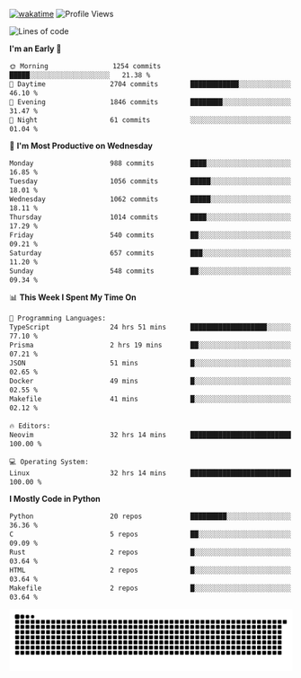 [![wakatime](https://wakatime.com/badge/user/b920b284-3cde-4cd4-b72e-f7f22d050b16.svg)](https://wakatime.com/@b920b284-3cde-4cd4-b72e-f7f22d050b16)
![Profile Views](http://img.shields.io/badge/Profile%20Views-4586-blue)
<!--START_SECTION:waka-->
![Lines of code](https://img.shields.io/badge/From%20Hello%20World%20I%27ve%20Written-5.2%20million%20lines%20of%20code-blue)

**I'm an Early 🐤** 

```text
🌞 Morning                1254 commits        █████░░░░░░░░░░░░░░░░░░░░   21.38 % 
🌆 Daytime                2704 commits        ████████████░░░░░░░░░░░░░   46.10 % 
🌃 Evening                1846 commits        ████████░░░░░░░░░░░░░░░░░   31.47 % 
🌙 Night                  61 commits          ░░░░░░░░░░░░░░░░░░░░░░░░░   01.04 % 
```
📅 **I'm Most Productive on Wednesday** 

```text
Monday                   988 commits         ████░░░░░░░░░░░░░░░░░░░░░   16.85 % 
Tuesday                  1056 commits        █████░░░░░░░░░░░░░░░░░░░░   18.01 % 
Wednesday                1062 commits        █████░░░░░░░░░░░░░░░░░░░░   18.11 % 
Thursday                 1014 commits        ████░░░░░░░░░░░░░░░░░░░░░   17.29 % 
Friday                   540 commits         ██░░░░░░░░░░░░░░░░░░░░░░░   09.21 % 
Saturday                 657 commits         ███░░░░░░░░░░░░░░░░░░░░░░   11.20 % 
Sunday                   548 commits         ██░░░░░░░░░░░░░░░░░░░░░░░   09.34 % 
```


📊 **This Week I Spent My Time On** 

```text
💬 Programming Languages: 
TypeScript               24 hrs 51 mins      ███████████████████░░░░░░   77.10 % 
Prisma                   2 hrs 19 mins       ██░░░░░░░░░░░░░░░░░░░░░░░   07.21 % 
JSON                     51 mins             █░░░░░░░░░░░░░░░░░░░░░░░░   02.65 % 
Docker                   49 mins             █░░░░░░░░░░░░░░░░░░░░░░░░   02.55 % 
Makefile                 41 mins             █░░░░░░░░░░░░░░░░░░░░░░░░   02.12 % 

🔥 Editors: 
Neovim                   32 hrs 14 mins      █████████████████████████   100.00 % 

💻 Operating System: 
Linux                    32 hrs 14 mins      █████████████████████████   100.00 % 
```

**I Mostly Code in Python** 

```text
Python                   20 repos            █████████░░░░░░░░░░░░░░░░   36.36 % 
C                        5 repos             ██░░░░░░░░░░░░░░░░░░░░░░░   09.09 % 
Rust                     2 repos             █░░░░░░░░░░░░░░░░░░░░░░░░   03.64 % 
HTML                     2 repos             █░░░░░░░░░░░░░░░░░░░░░░░░   03.64 % 
Makefile                 2 repos             █░░░░░░░░░░░░░░░░░░░░░░░░   03.64 % 
```




<!--END_SECTION:waka-->
![Snake animation](https://raw.githubusercontent.com/timmypidashev/timmypidashev/main/commits.svg)
